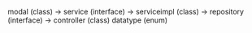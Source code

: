 modal (class) -> service (interface) -> serviceimpl (class) -> repository (interface) -> controller (class)
datatype (enum)
